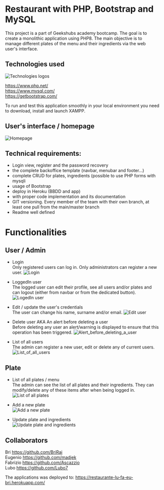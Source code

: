 # Restaurant with PHP, Bootstrap and MySQL

This project is a part of Geekshubs academy bootcamp. 
The goal is to create a monolithic application using PHP8. The main objective is to manage different plates of the menu and their ingredients via the web user's interface. 

## Technologies used

![Technologies logos](https://github.com/Ascazzio/restaurantePHP/blob/main/images/Technologies_used_PHP_MySQL_Bootstrap.jpg) <br>

https://www.php.net/ <br>
https://www.mysql.com/ <br>
https://getbootstrap.com/ <br>

To run and test this application smoothly in your local environment you need to download, install and launch XAMPP. 

## User's interface / homepage

![Homepage](https://github.com/Ascazzio/restaurantePHP/blob/main/images/Principal_page.jpg)

## Technical requirements: 
* Login view, register and the password recovery
* the complete backoffice template (navbar, menubar and footer...)
* complete CRUD for plates, ingredients (possible to use PHP forms with mysqli
* usage of Bootstrap
* deploy in Heroku (BBDD and app)
* with proper code implementation and its documentation
* GIT versioning. Every member of the team with their own branch, at least one pull from the main/master branch
* Readme well defined

# Functionalities

## User / Admin
* Login <br>
Only registered users can log in. Only administrators can register a new user.
![Login](https://github.com/Ascazzio/restaurantePHP/blob/main/images/Login_Page.jpg)

* LoggedIn user<br>
The logged user can edit their profile, see all users and/or plates and can logout (either from navbar or from the dedicated button).
![LogedIn user](https://github.com/Ascazzio/restaurantePHP/blob/main/images/LogedIn_page.jpg)

* Edit / update the user's credentials<br>
The user can change his name, surname and/or email. 
![Edit user](https://github.com/Ascazzio/restaurantePHP/blob/main/images/Edit_user.jpg)

* Delete user AKA An alert before deleting a user<br>
Before deleting any user an alert/warning is displayed to ensure that this operation has been triggered.
![Alert_before_deleting_a_user](https://github.com/Ascazzio/restaurantePHP/blob/main/images/Alert_before_deleting_user.jpg)

* List of all users <br>
The admin can register a new user, edit or delete any of current users.
![List_of_all_users](https://github.com/Ascazzio/restaurantePHP/blob/main/images/List_all_user_edit_delete_register_login.jpg)

## Plate

* List of all plates / menu<br>
The admin can see the list of all plates and their ingredients. They can modify/delete any of these items after when being logged in. 
![List of all plates](https://github.com/Ascazzio/restaurantePHP/blob/main/images/List_all_plates.jpg)

* Add a new plate<br>
![Add a new plate](https://github.com/Ascazzio/restaurantePHP/blob/main/images/Add_new_plate.jpg)

* Update plate and ingredients<br>
![Update plate and ingredients](https://github.com/Ascazzio/restaurantePHP/blob/main/images/Update_plate.jpg)<br>

## Collaborators
Bri https://github.com/BriRai <br>
Eugenio https://github.com/madjek <br>
Fabrizio https://github.com/Ascazzio <br>
Lubo https://github.com/Lubo7

The applications was deployed to:
https://restaurante-lu-fa-eu-bri.herokuapp.com/





